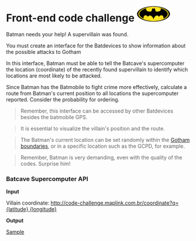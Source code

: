 # Front-end code challenge ![alt Batlogo](public/images/batlogo-small.png)

Batman needs your help! A supervillain was found.

You must create an interface for the Batdevices to show information about the possible attacks to Gotham

In this interface, Batman must be able to tell the Batcave's supercomputer the location (coordinate) of the recently found supervillain to identify which locations are most likely to be attacked.

Since Batman has the Batmobile to fight crime more effectively, calculate a route from Batman's current position to all locations the supercomputer reported. Consider the probability for ordering.


> Remember, this interface can be accessed by other Batdevices besides the batmobile GPS.

> It is essential to visualize the villain's position and the route.

> The Batman's current location can be set randomly within the [Gotham boundaries](https://gist.githubusercontent.com/pitteri/d56780d610cb8e0a43bfa94fc54b71cd/raw/dcdd965c84cd05d856ae32646be69868d4a80afa/gotham_bbox.json), or in a specific location such as the GCPD, for example.

> Remember, Batman is very demanding, even with the quality of the codes. Surprise him!

### Batcave Supercomputer API

**Input**

Villain coordinate: http://code-challenge.maplink.com.br/coordinate?q={latitude},{longitude}

**Output**

[Sample](https://gist.githubusercontent.com/pitteri/578a6801d6f504eda6f6ce84cad59f89/raw)  
